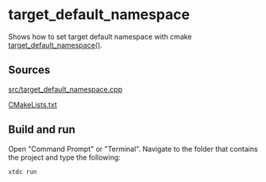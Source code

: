 # target_default_namespace

Shows how to set target default namespace with cmake [target_default_namespace()](https://gammasoft71.github.io/xtd/reference_guides/latest/_c_make_commands.html#TargetDefaultNamespaceSubSection).

## Sources

[src/target_default_namespace.cpp](src/target_default_namespace.cpp)

[CMakeLists.txt](CMakeLists.txt)

## Build and run

Open "Command Prompt" or "Terminal". Navigate to the folder that contains the project and type the following:

```shell
xtdc run
```
